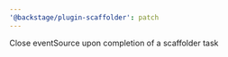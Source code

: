 ```yaml
---
'@backstage/plugin-scaffolder': patch
---
```


Close eventSource upon completion of a scaffolder task
